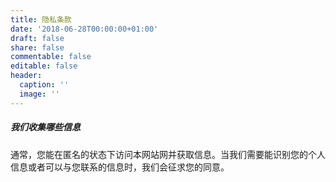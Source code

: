 ```yaml
---
title: 隐私条款
date: '2018-06-28T00:00:00+01:00'
draft: false
share: false
commentable: false
editable: false
header:
  caption: ''
  image: ''
---
```


##### 我们收集哪些信息

通常，您能在匿名的状态下访问本网站网并获取信息。当我们需要能识别您的个人信息或者可以与您联系的信息时，我们会征求您的同意。
